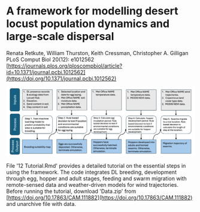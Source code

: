 # A framework for modelling desert locust population dynamics and large-scale dispersal
 Renata Retkute, William Thurston, Keith Cressman, Christopher A. Gilligan
 PLoS Comput Biol 20(12): e1012562 [https://journals.plos.org/ploscompbiol/article?id=10.1371/journal.pcbi.1012562](https://doi.org/10.1371/journal.pcbi.1012562)

![Schematics of the modelling framework](Figure_2.png)

File '12 Tutorial.Rmd' provides a detailed tutorial on the essential steps in using the framework. The code integrates DL breeding, development through egg, hopper and adult stages, feeding and swarm migration with remote-sensed data and weather-driven models for wind trajectories. Before running the tutorial, download 'Data.zip' from [https://doi.org/10.17863/CAM.111882](https://doi.org/10.17863/CAM.111882)  and unarchive file with data. 

